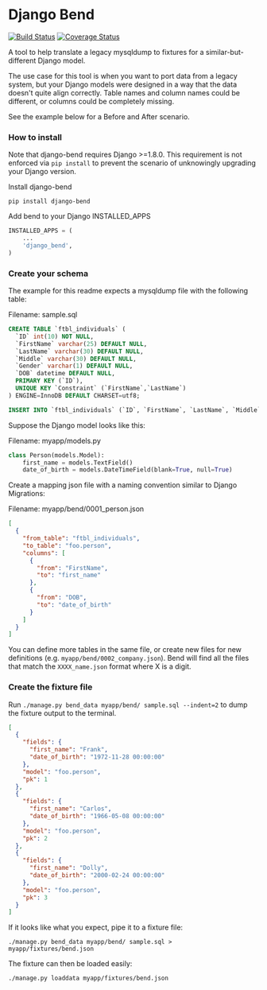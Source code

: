 # Django Bend

[![Build Status](https://travis-ci.org/excellalabs/django-bend.svg?branch=master)](https://travis-ci.org/excellalabs/django-bend)
[![Coverage Status](https://coveralls.io/repos/excellalabs/django-bend/badge.svg?branch=master&service=github)](https://coveralls.io/github/excellalabs/django-bend?branch=master)

A tool to help translate a legacy mysqldump to fixtures for a similar-but-different Django model.

The use case for this tool is when you want to port data from a legacy system, but your Django models were designed in a way that the data doesn't quite align correctly.  Table names and column names could be different, or columns could be completely missing.

See the example below for a Before and After scenario.

### How to install

Note that django-bend requires Django >=1.8.0.  This requirement is not enforced via `pip install` to prevent the scenario of unknowingly upgrading your Django version.

Install django-bend

```shell
pip install django-bend
```

Add bend to your Django INSTALLED_APPS

```python
INSTALLED_APPS = (
    ...
    'django_bend',
)
```

### Create your schema

The example for this readme expects a mysqldump file with the following table:

Filename: sample.sql

```sql
CREATE TABLE `ftbl_individuals` (
  `ID` int(10) NOT NULL,
  `FirstName` varchar(25) DEFAULT NULL,
  `LastName` varchar(30) DEFAULT NULL,
  `Middle` varchar(30) DEFAULT NULL,
  `Gender` varchar(1) DEFAULT NULL,
  `DOB` datetime DEFAULT NULL,
  PRIMARY KEY (`ID`),
  UNIQUE KEY `Constraint` (`FirstName`,`LastName`)
) ENGINE=InnoDB DEFAULT CHARSET=utf8;

INSERT INTO `ftbl_individuals` (`ID`, `FirstName`, `LastName`, `Middle`, `Gender`, `DOB`) VALUES ('1','Frank','Thomas','L','M','1972-11-28 00:00:00'),('2','Carlos','Baerga','3','M','1966-05-08 00:00:00'),('3','Dolly','Parton','#','F','2000-02-24 00:00:00');
```

Suppose the Django model looks like this:

Filename: myapp/models.py

```python
class Person(models.Model):
    first_name = models.TextField()
    date_of_birth = models.DateTimeField(blank=True, null=True)
```

Create a mapping json file with a naming convention similar to Django Migrations:

Filename: myapp/bend/0001_person.json

```json
[
  {
    "from_table": "ftbl_individuals",
    "to_table": "foo.person",
    "columns": [
      {
        "from": "FirstName",
        "to": "first_name"
      },
      {
        "from": "DOB",
        "to": "date_of_birth"
      }
    ]
  }
]
```

You can define more tables in the same file, or create new files for new definitions (e.g. `myapp/bend/0002_company.json`). Bend will find all the files that match the `XXXX_name.json` format where X is a digit.

### Create the fixture file

Run `./manage.py bend_data myapp/bend/ sample.sql --indent=2` to dump the fixture output to the terminal.

```json
[
  {
    "fields": {
      "first_name": "Frank",
      "date_of_birth": "1972-11-28 00:00:00"
    },
    "model": "foo.person",
    "pk": 1
  },
  {
    "fields": {
      "first_name": "Carlos",
      "date_of_birth": "1966-05-08 00:00:00"
    },
    "model": "foo.person",
    "pk": 2
  },
  {
    "fields": {
      "first_name": "Dolly",
      "date_of_birth": "2000-02-24 00:00:00"
    },
    "model": "foo.person",
    "pk": 3
  }
]
```

If it looks like what you expect, pipe it to a fixture file:

```shell
./manage.py bend_data myapp/bend/ sample.sql > myapp/fixtures/bend.json
```

The fixture can then be loaded easily:

```shell
./manage.py loaddata myapp/fixtures/bend.json
```
